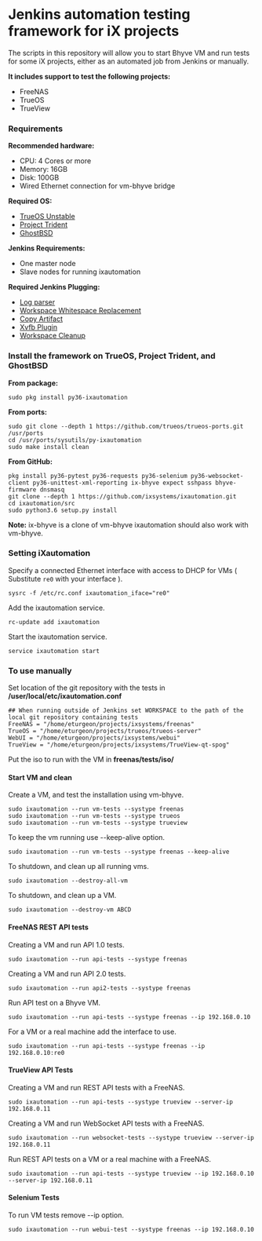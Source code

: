 Jenkins automation testing framework for iX projects
===========

The scripts in this repository will allow you to start Bhyve VM and run tests for some iX projects, either as an automated job from Jenkins or manually.

**It includes support to test the following projects:**

 * FreeNAS
 * TrueOS
 * TrueView

### Requirements

**Recommended hardware:**
* CPU: 4 Cores or more
* Memory: 16GB
* Disk: 100GB
* Wired Ethernet connection for vm-bhyve bridge

**Required OS:**

* [TrueOS Unstable](https://pkg.trueos.org/iso/unstable)
* [Project Trident](https://project-trident.org/download/)
* [GhostBSD](http://www.ghostbsd.org/download)

**Jenkins Requirements:**
* One master node
* Slave nodes for running ixautomation

**Required Jenkins Plugging:**

* [Log parser](https://wiki.jenkins.io/display/JENKINS/Log+Parser+Plugin)
* [Workspace Whitespace Replacement](https://wiki.jenkins.io/display/JENKINS/Workspace+Whitespace+Replacement+Plugin)
* [Copy Artifact](https://wiki.jenkins.io/display/JENKINS/Copy+Artifact+Plugin)
* [Xvfb Plugin](https://wiki.jenkins.io/display/JENKINS/Xvfb+Plugin)
* [Workspace Cleanup](https://wiki.jenkins.io/display/JENKINS/Workspace+Cleanup+Plugin)


### Install the framework on TrueOS, Project Trident, and GhostBSD

**From package:**

```
sudo pkg install py36-ixautomation
```

**From ports:**

```
sudo git clone --depth 1 https://github.com/trueos/trueos-ports.git /usr/ports
cd /usr/ports/sysutils/py-ixautomation
sudo make install clean
```

**From GitHub:**

```
pkg install py36-pytest py36-requests py36-selenium py36-websocket-client py36-unittest-xml-reporting ix-bhyve expect sshpass bhyve-firmware dnsmasq
git clone --depth 1 https://github.com/ixsystems/ixautomation.git
cd ixautomation/src
sudo python3.6 setup.py install
```
**Note:** ix-bhyve is a clone of vm-bhyve ixautomation should also work with vm-bhyve.

### Setting iXautomation

Specify a connected Ethernet interface with access to DHCP for VMs ( Substitute `re0` with your interface ).

```
sysrc -f /etc/rc.conf ixautomation_iface="re0"
```

Add the ixautomation service.

```
rc-update add ixautomation
```

Start the ixautomation service.

```
service ixautomation start
```

### To use manually

Set location of the git repository with the tests in **/user/local/etc/ixautomation.conf**

```
## When running outside of Jenkins set WORKSPACE to the path of the local git repository containing tests
FreeNAS = "/home/eturgeon/projects/ixsystems/freenas"
TrueOS = "/home/eturgeon/projects/trueos/trueos-server"
WebUI = "/home/eturgeon/projects/ixsystems/webui"
TrueView = "/home/eturgeon/projects/ixsystems/TrueView-qt-spog"
```
Put the iso to run with the VM in **freenas/tests/iso/**

#### Start VM and clean
Create a VM, and test the installation using vm-bhyve.

```
sudo ixautomation --run vm-tests --systype freenas
sudo ixautomation --run vm-tests --systype trueos
sudo ixautomation --run vm-tests --systype trueview
```

To keep the vm running use --keep-alive option.
```
sudo ixautomation --run vm-tests --systype freenas --keep-alive
```

To shutdown, and clean up all running vms.
```
sudo ixautomation --destroy-all-vm
```

To shutdown, and clean up a VM.
```
sudo ixautomation --destroy-vm ABCD
```

#### FreeNAS REST API tests

Creating a VM and run API 1.0 tests.

```
sudo ixautomation --run api-tests --systype freenas
```

Creating a VM and run API 2.0 tests.

```
sudo ixautomation --run api2-tests --systype freenas
```

Run API test on a Bhyve VM.

```
sudo ixautomation --run api-tests --systype freenas --ip 192.168.0.10
```
For a VM or a real machine add the interface to use.

```
sudo ixautomation --run api-tests --systype freenas --ip 192.168.0.10:re0
```

#### TrueView API Tests

Creating a VM and run REST API tests with a FreeNAS.

```
sudo ixautomation --run api-tests --systype trueview --server-ip 192.168.0.11
```

Creating a VM and run WebSocket API tests with a FreeNAS.

```
sudo ixautomation --run websocket-tests --systype trueview --server-ip 192.168.0.11
```

Run REST API tests on a VM or a real machine with a FreeNAS.
```
sudo ixautomation --run api-tests --systype trueview --ip 192.168.0.10 --server-ip 192.168.0.11
```

#### Selenium Tests

To run VM tests remove --ip option.
```
sudo ixautomation --run webui-test --systype freenas --ip 192.168.0.10
```
